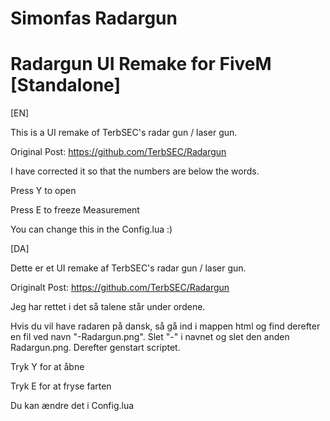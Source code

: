 # Simonfas Radargun
# Radargun UI Remake for FiveM [Standalone]

[EN]

This is a UI remake of TerbSEC's radar gun / laser gun. 

Original Post: https://github.com/TerbSEC/Radargun

I have corrected it so that the numbers are below the words.

Press Y to open

Press E to freeze Measurement

You can change this in the Config.lua :)


[DA]

Dette er et UI remake af TerbSEC's radar gun / laser gun. 

Originalt Post: https://github.com/TerbSEC/Radargun

Jeg har rettet i det så talene står under ordene.

Hvis du vil have radaren på dansk, så gå ind i mappen html og find derefter en fil ved navn "-Radargun.png". Slet "-" i navnet og slet den anden Radargun.png. Derefter genstart scriptet.

Tryk Y for at åbne

Tryk E for at fryse farten

Du kan ændre det i Config.lua
